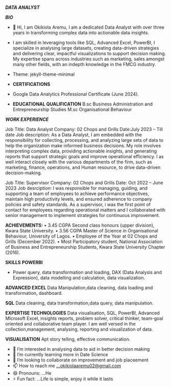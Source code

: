 _**DATA ANALYST**_

_**BIO**_
- 👋 Hi, I am Okikiola Aremu, I am a dedicated Data Analyst with over three years in transforming complex data into actionable data insights.
- I am skilled in leveraging tools like SQL, Advanced Excel, PowerBI, I specialize in analysing large datasets, creating data-driven strategies and delivering clear, impactful visualizations to support decision making. My expertise spans across industries such as marketing, sales amongst many other fields, with an indepth knowledge in the FMCG industry.

- Theme: jekyll-theme-minimal

- **CERTIFICATIONS**
- Google Data Analytics Professional Certificate (June 2024).

- **EDUCATIONAL QUALIFICATION**
B.sc Business Administration and Entrepreneurship Studies
M.sc Organisational Behaviour

**_WORK EXPERIENCE_**

Job Title: Data Analyst
Company: 02 Chops and Grills
Date:July 2023 – Till date
Job description: As a Data Analyst, I am embedded with the responsibility for collecting, processing, and analyzing large sets of data to help the organization make informed business decisions. My role involves interpreting complex data, providing actionable insights, and generating reports that support strategic goals and improve operational efficiency. I as well interact closely with the various departments of the firm, such as marketing, finance, operations, and Human resource, to drive data-driven decision-making.

Job Title: Supervisor
Company: 02 Chops and Grills
Date: Oct 2022 – June 2023
Job desrciption: I was responsible for managing, guiding, and supporting a team of employees to achieve performance objectives, maintain high productivity levels, and ensured adherence to company policies and safety standards. As a supervisor, i was the first point of contact for employees regarding operational matters and I collaborated with senior management to implement strategies for continuous improvement.

**ACHIEVEMENTS:**
• 3.45 CGPA Second class honours (upper division), Kwara State University.
• 3.56 CGPA Master of Science in Organisational Behaviour, University of Lagos.
• Employee of the Year at 02 Chops and Grills (December 2022).
• Most Participatory student, National Association of Business and Entrepreneurship Students, Kwara State University Chapter (2016).

**SKILLS**
**POWERBI**
- Power query, data transformation and loading, DAX (Data Analysis and Expression), data modelling and calculation, data visualization.

**ADVANCED EXCEL**
Data Manipulation,data cleaning, data loading and transformation, dashboard.

**SQL**
Data cleaning, data transformation,data query, data manipulation.

**EXPERTISE TECHNOLOGIES**
Data visualisation, SQL, PowerBI, Advanced MIcrosoft Excel, insights reports, problem solver, critical thinker, team-goal oriented and collaborative team player.
I am well versed in the collection,management, analysing, reporting and visualization of data.

**VISUALISATION**
Apt story telling, effective communication.

- 👀 I’m interested in analysing data to aid in better decision making
- 🌱 I’m currently learning more in Date Science
- 💞️ I’m looking to collaborate on improvement and job placeement
- 📫 How to reach me ...okikiolaaremu02@gmail.com
- 😄 Pronouns: ...He
- ⚡ Fun fact: ...Life is simple, enjoy it while it lasts 

<!---
Okikiolaaremu/Okikiolaaremu is a ✨ special ✨ repository because its `README.md` (this file) appears on your GitHub profile.
You can click the Preview link to take a look at your changes.
--->
